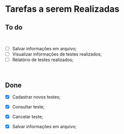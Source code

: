 <p align="center">
    <h1>Tarefas a serem Realizadas</h1>
</p>

## To do
</br>

- [ ]  Salvar informações em arquivo;
- [ ]  Visualizar informações de testes realizados;
- [ ]  Relatório de testes realizados;

</br>

## Done

- [x]  Cadastrar novos testes;
- [x]  Consultar teste;
- [x]  Cancelar teste;
- [x]  Salvar informações em arquivo;

